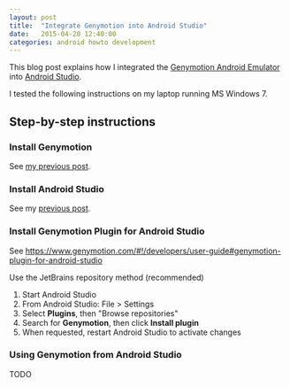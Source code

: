 ```yaml
---
layout: post
title:  "Integrate Genymotion into Android Studio"
date:   2015-04-20 12:40:00
categories: android howto development
---
```

<!-- markdown-link-check-disable -->

This blog post explains how I integrated the [Genymotion Android Emulator](https://www.genymotion.com/) into [Android Studio](http://developer.android.com/tools/studio/index.html).

I tested the following instructions on my laptop running MS Windows 7.

## Step-by-step instructions

### Install Genymotion

See [my previous post](http://gmacario.github.io/android/howto/development/2015/04/19/trying-genymotion.html).

### Install Android Studio

See my [previous post](http://gmacario.github.io/android/howto/development/2015/04/18/trying-android-studio.html).

### Install Genymotion Plugin for Android Studio

See <https://www.genymotion.com/#!/developers/user-guide#genymotion-plugin-for-android-studio>

Use the JetBrains repository method (recommended)

1. Start Android Studio
2. From Android Studio: File > Settings
3. Select **Plugins**, then "Browse repositories"
4. Search for **Genymotion**, then click **Install plugin**
5. When requested, restart Android Studio to activate changes

### Using Genymotion from Android Studio

TODO

<!-- markdown-link-check-enable -->
<!-- EOF -->
